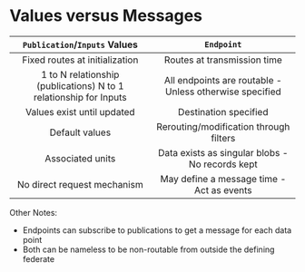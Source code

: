 # Values versus Messages

|`Publication`/`Inputs` Values                                       | `Endpoint`                                             |
|:------------------------------------------------------------------:|:------------------------------------------------------:|
|Fixed routes at initialization                                      |Routes at transmission time                             |
|1 to N relationship (publications) N to 1 relationship for Inputs   |All endpoints are routable - Unless otherwise specified |
|Values exist until updated                                          |Destination specified                                   |
|Default values                                                      |Rerouting/modification through filters                  |
|Associated units                                                    |Data exists as singular blobs - No records kept         |
|No direct request mechanism                                         |May define a message time - Act as events               |

Other Notes:

 - Endpoints can subscribe to publications to get a message for each data point
 - Both can be nameless to be non-routable from outside the defining federate
